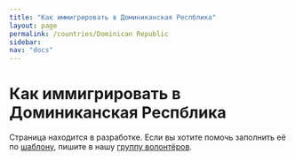 ```yaml
---
title: "Как иммигрировать в Доминиканская Респблика"
layout: page
permalink: /countries/Dominican Republic
sidebar:
nav: "docs"
---
```


# Как иммигрировать в Доминиканская Респблика

Страница находится в разработке. Если вы хотите помочь заполнить её по [шаблону](/template), пишите в нашу [группу волонтёров](https://t.me/+FHi3FnJaoWJkMDAx).
